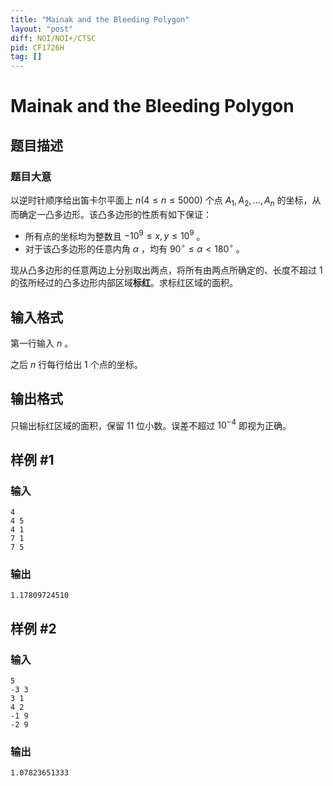 ```yaml
---
title: "Mainak and the Bleeding Polygon"
layout: "post"
diff: NOI/NOI+/CTSC
pid: CF1726H
tag: []
---
```


# Mainak and the Bleeding Polygon

## 题目描述

### **题目大意**

以逆时针顺序给出笛卡尔平面上 $n (4 \leqslant n \leqslant 5000)$ 个点 $A_1,A_2,...,A_n$ 的坐标，从而确定一凸多边形。该凸多边形的性质有如下保证：
- 所有点的坐标均为整数且 $-10^{9} \leqslant x,y \leqslant 10^{9}$ 。
- 对于该凸多边形的任意内角 $\alpha$ ，均有 $90^{\circ} \leqslant \alpha < 180^{\circ}$ 。

现从凸多边形的任意两边上分别取出两点，将所有由两点所确定的、长度不超过 $1$ 的弦所经过的凸多边形内部区域**标红**。求标红区域的面积。

## 输入格式

第一行输入 $n$ 。

之后 $n$ 行每行给出 $1$ 个点的坐标。

## 输出格式

只输出标红区域的面积，保留 $11$ 位小数。误差不超过 $10^{-4}$ 即视为正确。

## 样例 #1

### 输入

```
4
4 5
4 1
7 1
7 5
```

### 输出

```
1.17809724510
```

## 样例 #2

### 输入

```
5
-3 3
3 1
4 2
-1 9
-2 9
```

### 输出

```
1.07823651333
```

